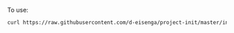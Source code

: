 To use:
```sh
curl https://raw.githubusercontent.com/d-eisenga/project-init/master/init.sh | bash -s <project-name>
```
